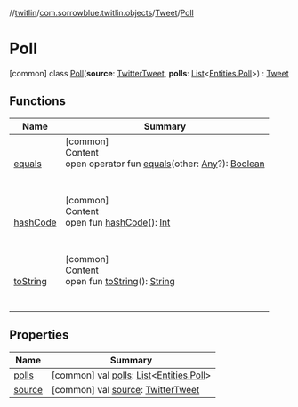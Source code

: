 //[twitlin](../../../index.md)/[com.sorrowblue.twitlin.objects](../../index.md)/[Tweet](../index.md)/[Poll](index.md)



# Poll  
 [common] class [Poll](index.md)(**source**: [TwitterTweet](../../-twitter-tweet/index.md), **polls**: [List](https://kotlinlang.org/api/latest/jvm/stdlib/kotlin.collections/-list/index.html)<[Entities.Poll](../../-entities/-poll/index.md)>) : [Tweet](../index.md)   


## Functions  
  
|  Name|  Summary| 
|---|---|
| <a name="kotlin/Any/equals/#kotlin.Any?/PointingToDeclaration/"></a>[equals](../../../com.sorrowblue.twitlin.v2.users/-users-api/-expansion/-companion/index.md#%5Bkotlin%2FAny%2Fequals%2F%23kotlin.Any%3F%2FPointingToDeclaration%2F%5D%2FFunctions%2F1930806739)| <a name="kotlin/Any/equals/#kotlin.Any?/PointingToDeclaration/"></a>[common]  <br>Content  <br>open operator fun [equals](../../../com.sorrowblue.twitlin.v2.users/-users-api/-expansion/-companion/index.md#%5Bkotlin%2FAny%2Fequals%2F%23kotlin.Any%3F%2FPointingToDeclaration%2F%5D%2FFunctions%2F1930806739)(other: [Any](https://kotlinlang.org/api/latest/jvm/stdlib/kotlin/-any/index.html)?): [Boolean](https://kotlinlang.org/api/latest/jvm/stdlib/kotlin/-boolean/index.html)  <br><br><br>
| <a name="kotlin/Any/hashCode/#/PointingToDeclaration/"></a>[hashCode](../../../com.sorrowblue.twitlin.v2.users/-users-api/-expansion/-companion/index.md#%5Bkotlin%2FAny%2FhashCode%2F%23%2FPointingToDeclaration%2F%5D%2FFunctions%2F1930806739)| <a name="kotlin/Any/hashCode/#/PointingToDeclaration/"></a>[common]  <br>Content  <br>open fun [hashCode](../../../com.sorrowblue.twitlin.v2.users/-users-api/-expansion/-companion/index.md#%5Bkotlin%2FAny%2FhashCode%2F%23%2FPointingToDeclaration%2F%5D%2FFunctions%2F1930806739)(): [Int](https://kotlinlang.org/api/latest/jvm/stdlib/kotlin/-int/index.html)  <br><br><br>
| <a name="kotlin/Any/toString/#/PointingToDeclaration/"></a>[toString](../../../com.sorrowblue.twitlin.v2.users/-users-api/-expansion/-companion/index.md#%5Bkotlin%2FAny%2FtoString%2F%23%2FPointingToDeclaration%2F%5D%2FFunctions%2F1930806739)| <a name="kotlin/Any/toString/#/PointingToDeclaration/"></a>[common]  <br>Content  <br>open fun [toString](../../../com.sorrowblue.twitlin.v2.users/-users-api/-expansion/-companion/index.md#%5Bkotlin%2FAny%2FtoString%2F%23%2FPointingToDeclaration%2F%5D%2FFunctions%2F1930806739)(): [String](https://kotlinlang.org/api/latest/jvm/stdlib/kotlin/-string/index.html)  <br><br><br>


## Properties  
  
|  Name|  Summary| 
|---|---|
| <a name="com.sorrowblue.twitlin.objects/Tweet.Poll/polls/#/PointingToDeclaration/"></a>[polls](polls.md)| <a name="com.sorrowblue.twitlin.objects/Tweet.Poll/polls/#/PointingToDeclaration/"></a> [common] val [polls](polls.md): [List](https://kotlinlang.org/api/latest/jvm/stdlib/kotlin.collections/-list/index.html)<[Entities.Poll](../../-entities/-poll/index.md)>   <br>
| <a name="com.sorrowblue.twitlin.objects/Tweet.Poll/source/#/PointingToDeclaration/"></a>[source](index.md#%5Bcom.sorrowblue.twitlin.objects%2FTweet.Poll%2Fsource%2F%23%2FPointingToDeclaration%2F%5D%2FProperties%2F1930806739)| <a name="com.sorrowblue.twitlin.objects/Tweet.Poll/source/#/PointingToDeclaration/"></a> [common] val [source](index.md#%5Bcom.sorrowblue.twitlin.objects%2FTweet.Poll%2Fsource%2F%23%2FPointingToDeclaration%2F%5D%2FProperties%2F1930806739): [TwitterTweet](../../-twitter-tweet/index.md)   <br>

